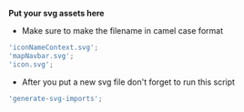 **Put your svg assets here**

- Make sure to make the filename in camel case format

```js
'iconNameContext.svg';
'mapNavbar.svg';
'icon.svg';
```

- After you put a new svg file don't forget to run this script

```js
'generate-svg-imports';
```

